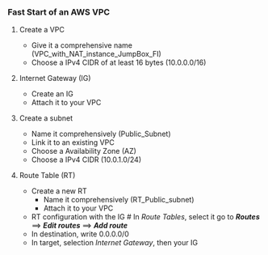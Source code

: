### Fast Start of an AWS VPC

1. Create a VPC
    + Give it a comprehensive name (VPC_with_NAT_instance_JumpBox_FI)
    + Choose a IPv4 CIDR of at least 16 bytes (10.0.0.0/16)

2. Internet Gateway (IG)
    + Create an IG
    + Attach it to your VPC

3. Create a subnet
    + Name it comprehensively (Public_Subnet)
    + Link it to an existing VPC
    + Choose a Availability Zone (AZ)
    + Choose a IPv4 CIDR (10.0.1.0/24)

4. Route Table (RT)
    + Create a new RT
        + Name it comprehensively (RT_Public_subnet)
        + Attach it to your VPC
    + RT configuration with the IG
\# In *Route Tables*, select it go to __*Routes*__  ==> __*Edit routes*__ ==> __*Add route*__
    + In destination, write 0.0.0.0/0
    + In target, selection *Internet Gateway*, then your IG
